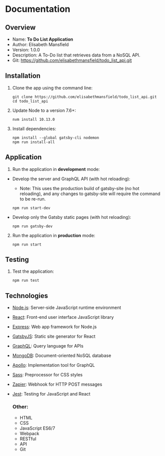 # Documentation

## Overview
- Name: **To Do List Application**
- Author: Elisabeth Mansfield
- Version: 1.0.0
- Description: A To-Do list that retrieves data from a NoSQL API.
- Git: https://github.com/elisabethmansfield/todo_list_api.git

## Installation
1. Clone the app using the command line:
	```shell
	git clone https://github.com/elisabethmansfield/todo_list_api.git
	cd todo_list_api
	```

2.	Update Node to a version 7.6+:
	```shell
	nvm install 10.13.0
	```

3. Install dependencies:
	```shell
	npm install --global gatsby-cli nodemon
	npm run install-all
	```

## Application
1. Run the application in **development** mode:
 - Develop the server and GraphQL API (with hot reloading):
    * Note: This uses the production build of gatsby-site (no hot reloading), 
    and any changes to gatsby-site will require the command to be re-run.
	```shell
	npm run start-dev
	```

- Develop only the Gatsby static pages (with hot reloading):
	```shell
    npm run gatsby-dev
	```

2. Run the application in **production** mode:
	```shell
    npm run start
	```

## Testing
1. Test the application:
	```shell
    npm run test
	```

## Technologies
- [Node.js](https://nodejs.org/): Server-side JavaScript runtime environment
- [React](https://reactjs.org/): Front-end user interface JavaScript library 
- [Express](https://expressjs.com/): Web app framework for Node.js
- [GatsbyJS](https://www.gatsbyjs.org/): Static site generator for React
- [GraphQL](https://graphql.org/): Query language for APIs
- [MongoDB](https://www.mongodb.com/): Document-oriented NoSQL database
- [Apollo](https://www.apollographql.com/): Implementation tool for GraphQL 
- [Sass](https://sass-lang.com/): Preprocessor for CSS styles 
- [Zapier](https://zapier.com/): Webhook for HTTP POST messages
- [Jest](https://jestjs.io/): Testing for JavaScript and React

	### Other:
	- HTML
	- CSS
	- JavaScript ES6/7
	- Webpack	
	- RESTful 
	- API
	- Git
